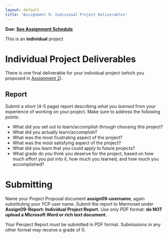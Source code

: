 ```yaml
---
layout: default
title: "Assignment 9: Individual Project Deliverables"
---
```


**Due: [See Assignment Schedule](index.html)**

This is an **individual** project

# Individual Project Deliverables

There is one final deliverable for your individual project (which you proposed in [Assignment 2](assign02.html)).

## Report

Submit a *short* (4-5 page) report describing *what you learned* from your experience of working on your project.  Make sure to address the following points:

* What did you set out to learn/accomplish through choosing this project?
* What did you actually learn/accomplish?
* What was the most frustrating aspect of the project?
* What was the most satisfying aspect of the project?
* What did you learn that you could apply to future projects?
* What grade do you think you deserve for the project, based on how much effort you put into it, how much you learned, and how much you accomplished?

# Submitting

Name your Project Proposal document **assign09-username**, again substituting your YCP user name.  Submit the report to Marmoset under **Assign09-Report: Individual Project Report**.  Use only PDF format: **do NOT upload a Microsoft Word or rich text document.**

<div class="callout">
Your Peroject Report <em>must</em> be submitted in PDF format.  Submissions in any other format may receive a grade of 0.
</div>